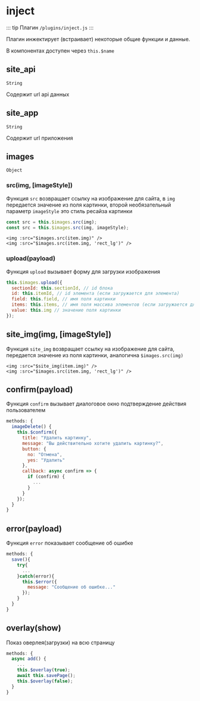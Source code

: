 # inject

::: tip Плагин
`/plugins/inject.js`
:::

Плагин инжектирует (встраивает) некоторые общие функции и данные.

В компонентах доступен через `this.$name`

## site_api

`String`

Содержит url api данных

## site_app

`String`

Содержит url приложения

## images

`Object`

### src(img, [imageStyle])

Функция `src` возвращает ссылку на изображение для сайта, в `img` передается значение из поля картинки, второй необязательный параметр `imageStyle` это стиль ресайза картинки

```js
const src = this.$images.src(img);
const src = this.$images.src(img, imageStyle);
```

```vue
<img :src="$images.src(item.img)" />
<img :src="$images.src(item.img, 'rect_lg')" />
```

### upload(payload)

Функция `upload` вызывает форму для загрузки изображения

```js
this.$images.upload({
  sectionId: this.sectionId, // id блока
  id: this.itemId, // id элемента (если загружается для элемента)
  field: this.field, // имя поля картинки
  items: this.items, // имя поля массива элементов (если загружается для элемента)
  value: this.img // значение поля картинки
});
```

## site_img(img, [imageStyle])

Функция `site_img` возвращает ссылку на изображение для сайта, передается значение из поля картинки, аналогична `$images.src(img)`

```vue
<img :src="$site_img(item.img)" />
<img :src="$images.src(item.img, 'rect_lg')" />
```

## confirm(payload)

Функция `confirm` вызывает диалоговое окно подтверждение действия пользователем

```js
methods: {
  imageDelete() {
    this.$confirm({
      title: "Удалить картинку",
      message: "Вы действительно хотите удалить картинку?",
      button: {
        no: "Отмена",
        yes: "Удалить"
      },
      callback: async confirm => {
        if (confirm) {
          ...
        }
      }
    });
  }
}
```

## error(payload)

Функция `error` показывает сообщение об ошибке

```js
methods: {
  save(){
    try{
      ...
    }catch(error){
      this.$error({
        message: "Сообщение об ошибке..."
      });
    }
  }
}
```

## overlay(show)

Показ оверлея(загрузки) на всю страницу

```js
methods: {
  async add() {
    ...
    this.$overlay(true);
    await this.savePage();
    this.$overlay(false);
  }
}
```
